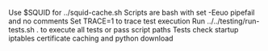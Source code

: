 Use $SQUID for ../squid-cache.sh
Scripts are bash with set -Eeuo pipefail and no comments
Set TRACE=1 to trace test execution
Run ../../testing/run-tests.sh . to execute all tests or pass script paths
Tests check startup iptables certificate caching and python download
